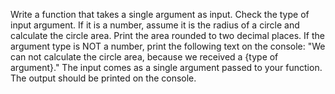 Write a function that takes a single argument as input. Check the type of input argument. If it is a number, assume it is the radius of a circle and calculate the circle area. Print the area rounded to two decimal places.
If the argument type is NOT a number, print the following text on the console: 
"We can not calculate the circle area, because we received a {type of argument}."
The input comes as a single argument passed to your function.
The output should be printed on the console.

